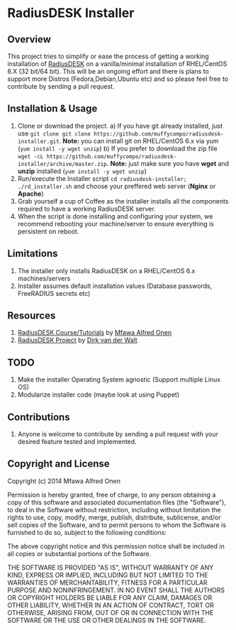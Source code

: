 RadiusDESK Installer
====================
## Overview
This project tries to simplify or ease the process of getting a working installation of [RadiusDESK](http://www.radiusdesk.com) on a vanilla/minimal installation of RHEL/CentOS 6.X (32 bit/64 bit). This will be an ongoing effort and there is plans to support more Distros (Fedora,Debian,Ubuntu etc) and so please feel free to contribute by sending a pull request.

## Installation & Usage
1. Clone or download the project.
   a) If you have git already installed, just use `git clone git clone https://github.com/muffycompo/radiusdesk-installer.git`. **Note:** you can install git on RHEL/CentOS 6.x via yum (`yum install -y wget unzip`)
   b) If you prefer to download the zip file `wget -cL https://github.com/muffycompo/radiusdesk-installer/archive/master.zip`. **Note:** just make sure you have **wget** and **unzip** installed (`yum install -y wget unzip`)
2. Run/execute the Installer script `cd radiusdesk-installer; ./rd_installer.sh` and choose your preffered web server (**Nginx** or **Apache**)
3. Grab yourself a cup of Coffee as the installer installs all the components required to have a working RadiusDESK server.
4. When the script is done installing and configuring your system, we recommend rebooting your machine/server to ensure everything is persistent on reboot.

## Limitations
1. The installer only installs RadiusDESK on a RHEL/CentOS 6.x machines/servers
2. Installer assumes default installation values (Database passwords, FreeRADIUS secrets etc)

## Resources
1. [RadiusDESK Course/Tutorials](http://www.maomuffy.com/introduction-to-radiusdesk-with-rhelcentos-6-x-mini-course/) by [Mfawa Alfred Onen](http://ng.linkedin.com/in/mfawaalfredonen/)
2. [RadiusDESK Project](http://www.radiusdesk.com) by [Dirk van der Walt](http://www.linkedin.com/pub/dirk-van-der-walt/11/b64/79a)

## TODO
1. Make the installer Operating System agnostic (Support multiple Linux OS)
2. Modularize installer code (maybe look at using Puppet)

## Contributions
1. Anyone is welcome to contribute by sending a pull request with your desired feature tested and implemented.

## Copyright and License

Copyright (c) 2014 Mfawa Alfred Onen

Permission is hereby granted, free of charge, to any person obtaining a copy
of this software and associated documentation files (the "Software"), to deal
in the Software without restriction, including without limitation the rights
to use, copy, modify, merge, publish, distribute, sublicense, and/or sell
copies of the Software, and to permit persons to whom the Software is
furnished to do so, subject to the following conditions:

The above copyright notice and this permission notice shall be included in
all copies or substantial portions of the Software.

THE SOFTWARE IS PROVIDED "AS IS", WITHOUT WARRANTY OF ANY KIND, EXPRESS OR
IMPLIED, INCLUDING BUT NOT LIMITED TO THE WARRANTIES OF MERCHANTABILITY,
FITNESS FOR A PARTICULAR PURPOSE AND NONINFRINGEMENT. IN NO EVENT SHALL THE
AUTHORS OR COPYRIGHT HOLDERS BE LIABLE FOR ANY CLAIM, DAMAGES OR OTHER
LIABILITY, WHETHER IN AN ACTION OF CONTRACT, TORT OR OTHERWISE, ARISING FROM,
OUT OF OR IN CONNECTION WITH THE SOFTWARE OR THE USE OR OTHER DEALINGS IN
THE SOFTWARE.